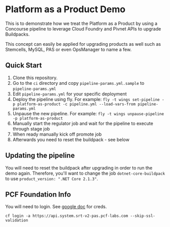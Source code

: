 # Platform as a Product Demo

This is to demonstrate how we treat the Platform as a Product by using a Concourse pipeline to leverage Cloud Foundry and Pivnet APIs to upgrade Buildpacks.

This concept can easily be applied for upgrading products as well such as Stemcells, MySQL, PAS or even OpsManager to name a few.

## Quick Start

1. Clone this repository.
2. Go to the `ci` directory and copy `pipeline-params.yml.sample` to `pipeline-params.yml`
3. Edit `pipeline-params.yml` for your specific deployment
4. Deploy the pipeline using fly. For example: `fly -t wings set-pipeline -p platform-as-product -c pipeline.yml --load-vars-from pipeline-params.yml`
5. Unpause the new pipeline. For example: `fly -t wings unpause-pipeline -p platform-as-product`
6. Manually start the regulator job and wait for the pipeline to execute through stage job
7. When ready manually kick off promote job
8. Afterwards you need to reset the buildpack - see below

## Updating the pipeline
You will need to reset the buildpack after upgrading in order to run the demo again.  Therefore, you'll want to change the job ``dotnet-core-buildpack`` to use ``product_version: ".NET Core 2.1.3"``.

## PCF Foundation Info
You will need to login.  See [google doc](https://docs.google.com/spreadsheets/d/1X48beVPXKBcTqAyDdjx2kPCOFZLfpimAxu0O270I7LQ/edit#gid=772775189) for creds.

``cf login -a https://api.system.srt-v2-pas.pcf-labs.com --skip-ssl-validation``
 